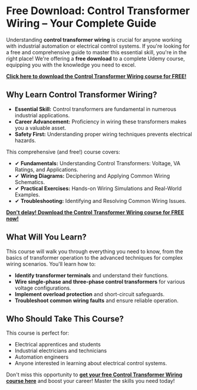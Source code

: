 # Free Download: Control Transformer Wiring – Your Complete Guide

Understanding **control transformer wiring** is crucial for anyone working with industrial automation or electrical control systems. If you're looking for a free and comprehensive guide to master this essential skill, you're in the right place! We're offering a **free download** to a complete Udemy course, equipping you with the knowledge you need to excel.

[**Click here to download the Control Transformer Wiring course for FREE!**](https://udemywork.com/control-transformer-wiring)

## Why Learn Control Transformer Wiring?

*   **Essential Skill:** Control transformers are fundamental in numerous industrial applications.
*   **Career Advancement:** Proficiency in wiring these transformers makes you a valuable asset.
*   **Safety First:** Understanding proper wiring techniques prevents electrical hazards.

This comprehensive (and free!) course covers:

*   ✔ **Fundamentals:** Understanding Control Transformers: Voltage, VA Ratings, and Applications.
*   ✔ **Wiring Diagrams:** Deciphering and Applying Common Wiring Schematics.
*   ✔ **Practical Exercises:** Hands-on Wiring Simulations and Real-World Examples.
*   ✔ **Troubleshooting:** Identifying and Resolving Common Wiring Issues.

[**Don't delay! Download the Control Transformer Wiring course for FREE now!**](https://udemywork.com/control-transformer-wiring)

## What Will You Learn?

This course will walk you through everything you need to know, from the basics of transformer operation to the advanced techniques for complex wiring scenarios. You'll learn how to:

*   **Identify transformer terminals** and understand their functions.
*   **Wire single-phase and three-phase control transformers** for various voltage configurations.
*   **Implement overload protection** and short-circuit safeguards.
*   **Troubleshoot common wiring faults** and ensure reliable operation.

## Who Should Take This Course?

This course is perfect for:

*   Electrical apprentices and students
*   Industrial electricians and technicians
*   Automation engineers
*   Anyone interested in learning about electrical control systems.

Don't miss this opportunity to **[get your free Control Transformer Wiring course here](https://udemywork.com/control-transformer-wiring)** and boost your career! Master the skills you need today!
